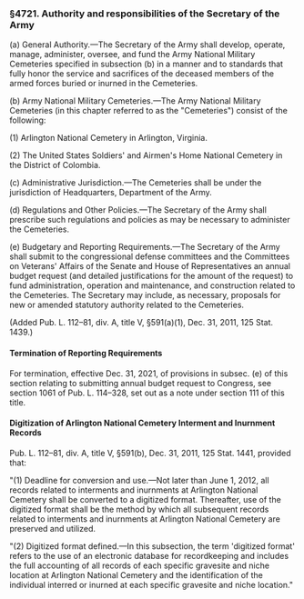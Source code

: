### §4721. Authority and responsibilities of the Secretary of the Army ###

(a) General Authority.—The Secretary of the Army shall develop, operate, manage, administer, oversee, and fund the Army National Military Cemeteries specified in subsection (b) in a manner and to standards that fully honor the service and sacrifices of the deceased members of the armed forces buried or inurned in the Cemeteries.

(b) Army National Military Cemeteries.—The Army National Military Cemeteries (in this chapter referred to as the "Cemeteries") consist of the following:

(1) Arlington National Cemetery in Arlington, Virginia.

(2) The United States Soldiers' and Airmen's Home National Cemetery in the District of Colombia.

(c) Administrative Jurisdiction.—The Cemeteries shall be under the jurisdiction of Headquarters, Department of the Army.

(d) Regulations and Other Policies.—The Secretary of the Army shall prescribe such regulations and policies as may be necessary to administer the Cemeteries.

(e) Budgetary and Reporting Requirements.—The Secretary of the Army shall submit to the congressional defense committees and the Committees on Veterans' Affairs of the Senate and House of Representatives an annual budget request (and detailed justifications for the amount of the request) to fund administration, operation and maintenance, and construction related to the Cemeteries. The Secretary may include, as necessary, proposals for new or amended statutory authority related to the Cemeteries.

(Added Pub. L. 112–81, div. A, title V, §591(a)(1), Dec. 31, 2011, 125 Stat. 1439.)

#### Termination of Reporting Requirements ####

For termination, effective Dec. 31, 2021, of provisions in subsec. (e) of this section relating to submitting annual budget request to Congress, see section 1061 of Pub. L. 114–328, set out as a note under section 111 of this title.

#### Digitization of Arlington National Cemetery Interment and Inurnment Records ####

Pub. L. 112–81, div. A, title V, §591(b), Dec. 31, 2011, 125 Stat. 1441, provided that:

"(1) Deadline for conversion and use.—Not later than June 1, 2012, all records related to interments and inurnments at Arlington National Cemetery shall be converted to a digitized format. Thereafter, use of the digitized format shall be the method by which all subsequent records related to interments and inurnments at Arlington National Cemetery are preserved and utilized.

"(2) Digitized format defined.—In this subsection, the term 'digitized format' refers to the use of an electronic database for recordkeeping and includes the full accounting of all records of each specific gravesite and niche location at Arlington National Cemetery and the identification of the individual interred or inurned at each specific gravesite and niche location."
